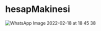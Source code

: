 # hesapMakinesi
![WhatsApp Image 2022-02-18 at 18 45 38](https://user-images.githubusercontent.com/70823020/154715055-19704b96-3090-468e-87c7-d42c1faa373e.jpeg)
